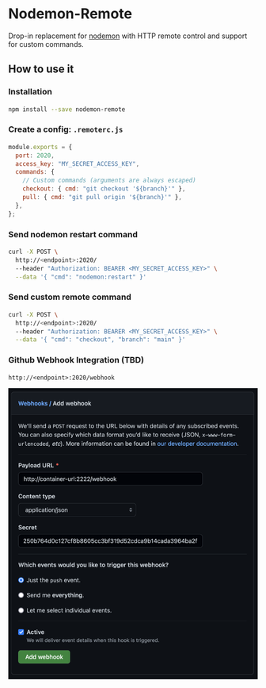 # Nodemon-Remote

Drop-in replacement for [nodemon](https://nodemon.io/) with HTTP remote control and support for custom commands.

## How to use it

### Installation

```bash
npm install --save nodemon-remote
```

### Create a config: `.remoterc.js`

```js
module.exports = {
  port: 2020,
  access_key: "MY_SECRET_ACCESS_KEY",
  commands: {
    // Custom commands (arguments are always escaped)
    checkout: { cmd: "git checkout '${branch}'" },
    pull: { cmd: "git pull origin '${branch}'" },
  },
};
```

### Send nodemon restart command

```bash
curl -X POST \
  http://<endpoint>:2020/
  --header "Authorization: BEARER <MY_SECRET_ACCESS_KEY>" \
  --data '{ "cmd": "nodemon:restart" }'
```

### Send custom remote command

```bash
curl -X POST \
  http://<endpoint>:2020/
  --header "Authorization: BEARER <MY_SECRET_ACCESS_KEY>" \
  --data '{ "cmd": "checkout", "branch": "main" }'
```

### Github Webhook Integration (TBD)

```
http://<endpoint>:2020/webhook
```

![](./img/webhook-config.png)

